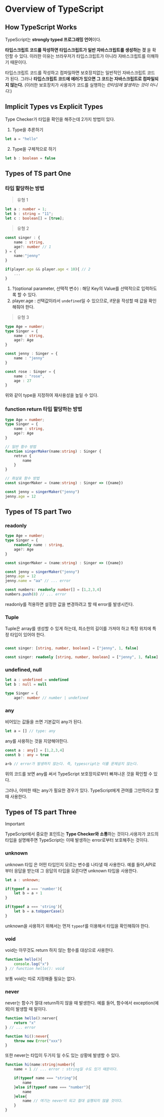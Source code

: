 # Overview of TypeScript

## How TypeScript Works

TypeScript는 **strongly typed 프로그래밍 언어**이다.

**타입스크립트 코드를 작성하면 타입스크립트가 일반 자바스크립트를 생성하는 것** 을 확인할 수 있다. 
이러한 이유는 브라우저가 타입스크립트가 아니라 자바스크립트를 이해하기 때문이다.

타입스크립트 코드를 작성하고 컴파일하면 보호장치없는 일반적인 자바스크립트 코드가 된다. 그러나 **타입스크립트 코드에 에러가 있으면 그 코드는 자바스크립트로 컴파일되지 않는다.**
(이러한 보호장치가 사용자가 코드를 실행하는 *런타임에 발생하는 것이 아니다.*)

## Implicit Types vs Explicit Types

Type Checker가 타입을 확인을 해주는데 2가지 방법이 있다.

1. Type을 추론하기
```typescript
let a = "hello"
```

2. Type을 구체적으로 하기
```typescript
let b : boolean = false
```

## Types of TS part One

### 타입 할당하는 방법 

> 유형 1
```typescript
let a : number = 1;
let b : string = "11";
let c : boolean[] = [true];
```

> 유형 2
```typescript
const singer : {
    name : string,
    age?: number // 1
} = {
    name:"jenny"
}

if(player.age && player.age < 10){ // 2
    ...
}
```

1. ?(optional parameter, 선택적 변수) : 해당 Key의 Value를 선택적으로 입력하도록 할 수 있다. 
2. player.age : 선택값이라서 `undefined`일 수 있으므로, if문을 작성할 때 값을 확인해줘야 한다. 

> 유형 3

```typescript
type Age = number;
type Singer = {
    name : string,
    age?: Age
}

const jenny : Singer = {
    name : "jenny"
}

const rose : Singer = {
    name : "rose",
    age : 27
}
```

위와 같이 type을 지정하여 재사용성을 높일 수 있다.

### function return 타입 할당하는 방법

```typescript
type Age = number;
type Singer = {
    name : string,
    age?: Age
}

// 일반 함수 방법
function singerMaker(name:string) : Singer {
    retrun {
        name
    }
}

// 화살표 함수 방법
const singerMaker = (name:string) : Singer => ({name})

const jenny = singerMaker("jenny")
jenny.age = 12
```

## Types of TS part Two

### readonly

```typescript
type Age = number;
type Singer = {
    readonly name : string,
    age?: Age
}

const singerMaker = (name:string) : Singer => ({name})

const jenny = singerMaker("jenny")
jenny.age = 12
jenny.name = "aa" // ... error

const numbers: readonly number[] = [1,2,3,4]
numbers.push(8) // ... error

```

readonly를 적용하면 설정한 값을 변경하려고 할 때 error를 발생시킨다.

### Tuple

Tuple은 array를 생성할 수 있게 하는데, 최소한의 길이를 가져야 하고 특정 위치에 특정 타입이 있어야 한다.

```typescript

const singer: [string, number, boolean] = ["jenny", 1, false]

const singer: readonly [string, number, boolean] = ["jenny", 1, false]

```

### undefined, null

```typescript
let a : undefined = undefined
let b : null = null

type Singer = {
    age?: number // number | undefined
```

### any

비어있는 값들을 쓰면 기본값이 any가 된다.

```typescript
let a = [] // type: any
```

any를 사용하는 것을 지양해야한다.

```typescript
const a : any[] = [1,2,3,4]
const b : any = true

a+b // error가 발생하지 않는다. 즉, typescript는 이를 문제삼지 않는다.
```

위의 코드를 보면 any를 써서 TypeScript 보호장치로부터 빠져나온 것을 확인할 수 있다.

그러나, 어떠한 때는 any가 필요한 경우가 있다. TypeScript에게 관여를 그만하라고 할 때 사용한다.

## Types of TS part Three

> [!IMPORTANT]
> TypeScript에서 중요한 포인트는 **Type Checker와 소통**하는 것이다.사용자가 코드의 타입을 설명해주면 TypeScript는 이때 발생하는 error로부터 보호해주는 것이다.

### unknown

unknown 타입 은 어떤 타입인지 모르는 변수를 나타낼 때 사용한다. 예를 들어,API로부터 응답을 받는데 그 응답의 타입을 모른다면 unknown 타입을 사용한다.

```typescript
let a : unknown;

if(typeof a === 'number'){
    let b = a + 1
}

if(typeof a === 'string'){
    let b = a.toUpperCase()
}

```

unknown을 사용하기 위해서는 먼저 `typeof`를 이용해서 타입을 확인해줘야 한다.

### void

void는 아무것도 return 하지 않는 함수를 대상으로 사용한다.

```typescript
function hello(){
    console.log("x")
} // function hello(): void
```

보통 void는 따로 지정해줄 필요는 없다.

### never

never는 함수가 절대 return하지 않을 때 발생한다.
예를 들어, 함수에서 exception(예외)이 발생할 때 말이다.

```typescript
function hello():nerver{
    return "x"
} // ... error

function hi():never{
    throw new Error("xxx")
}
```

또한 never는 타입이 두가지 일 수도 있는 상황에 발생할 수 있다.

```typescript
function hi(name:string|number){
    name + 1 // ... error : string일 수도 있기 때문이다.

    if(typeof name === "string"){
        name
    }else if(typeof name === "number"){
        name
    }else{
        name // 여기는 never이 되고 절대 실행되지 않을 것이다.
    }
}
```